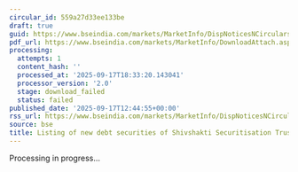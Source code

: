 ```yaml
---
circular_id: 559a27d33ee133be
draft: true
guid: https://www.bseindia.com/markets/MarketInfo/DispNoticesNCirculars.aspx?Noticeid={6B794F23-308A-4359-AAB8-98049BCBE627}&noticeno=20250917-40&dt=09/17/2025&icount=40&totcount=57&flag=0
pdf_url: https://www.bseindia.com/markets/MarketInfo/DownloadAttach.aspx?id=20250917-40&attachedId=
processing:
  attempts: 1
  content_hash: ''
  processed_at: '2025-09-17T18:33:20.143041'
  processor_version: '2.0'
  stage: download_failed
  status: failed
published_date: '2025-09-17T12:44:55+00:00'
rss_url: https://www.bseindia.com/markets/MarketInfo/DispNoticesNCirculars.aspx?Noticeid={6B794F23-308A-4359-AAB8-98049BCBE627}&noticeno=20250917-40&dt=09/17/2025&icount=40&totcount=57&flag=0
source: bse
title: Listing of new debt securities of Shivshakti Securitisation Trust
---
```


Processing in progress...